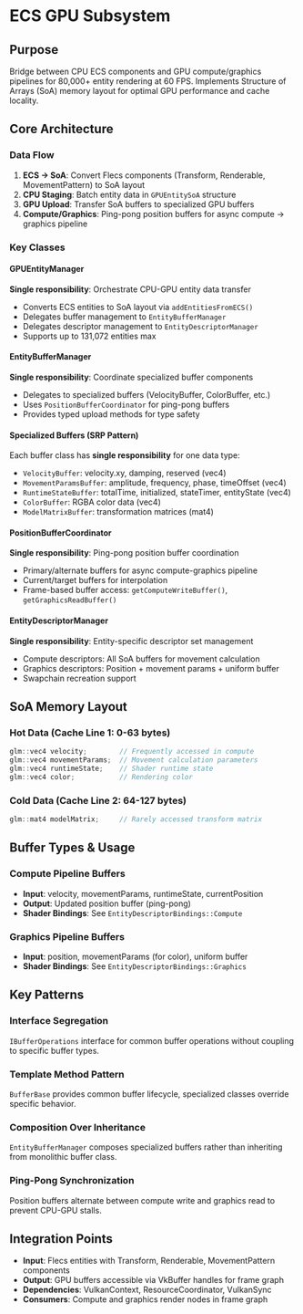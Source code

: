 # ECS GPU Subsystem

## Purpose
Bridge between CPU ECS components and GPU compute/graphics pipelines for 80,000+ entity rendering at 60 FPS. Implements Structure of Arrays (SoA) memory layout for optimal GPU performance and cache locality.

## Core Architecture

### Data Flow
1. **ECS → SoA**: Convert Flecs components (Transform, Renderable, MovementPattern) to SoA layout
2. **CPU Staging**: Batch entity data in `GPUEntitySoA` structure  
3. **GPU Upload**: Transfer SoA buffers to specialized GPU buffers
4. **Compute/Graphics**: Ping-pong position buffers for async compute → graphics pipeline

### Key Classes

#### GPUEntityManager
**Single responsibility**: Orchestrate CPU-GPU entity data transfer
- Converts ECS entities to SoA layout via `addEntitiesFromECS()`
- Delegates buffer management to `EntityBufferManager`
- Delegates descriptor management to `EntityDescriptorManager`
- Supports up to 131,072 entities max

#### EntityBufferManager  
**Single responsibility**: Coordinate specialized buffer components
- Delegates to specialized buffers (VelocityBuffer, ColorBuffer, etc.)
- Uses `PositionBufferCoordinator` for ping-pong buffers
- Provides typed upload methods for type safety

#### Specialized Buffers (SRP Pattern)
Each buffer class has **single responsibility** for one data type:
- `VelocityBuffer`: velocity.xy, damping, reserved (vec4)
- `MovementParamsBuffer`: amplitude, frequency, phase, timeOffset (vec4)  
- `RuntimeStateBuffer`: totalTime, initialized, stateTimer, entityState (vec4)
- `ColorBuffer`: RGBA color data (vec4)
- `ModelMatrixBuffer`: transformation matrices (mat4)

#### PositionBufferCoordinator
**Single responsibility**: Ping-pong position buffer coordination
- Primary/alternate buffers for async compute-graphics pipeline
- Current/target buffers for interpolation
- Frame-based buffer access: `getComputeWriteBuffer()`, `getGraphicsReadBuffer()`

#### EntityDescriptorManager
**Single responsibility**: Entity-specific descriptor set management
- Compute descriptors: All SoA buffers for movement calculation
- Graphics descriptors: Position + movement params + uniform buffer
- Swapchain recreation support

## SoA Memory Layout

### Hot Data (Cache Line 1: 0-63 bytes)
```cpp
glm::vec4 velocity;        // Frequently accessed in compute
glm::vec4 movementParams;  // Movement calculation parameters  
glm::vec4 runtimeState;    // Shader runtime state
glm::vec4 color;           // Rendering color
```

### Cold Data (Cache Line 2: 64-127 bytes)  
```cpp
glm::mat4 modelMatrix;     // Rarely accessed transform matrix
```

## Buffer Types & Usage

### Compute Pipeline Buffers
- **Input**: velocity, movementParams, runtimeState, currentPosition
- **Output**: Updated position buffer (ping-pong)
- **Shader Bindings**: See `EntityDescriptorBindings::Compute`

### Graphics Pipeline Buffers
- **Input**: position, movementParams (for color), uniform buffer
- **Shader Bindings**: See `EntityDescriptorBindings::Graphics`

## Key Patterns

### Interface Segregation
`IBufferOperations` interface for common buffer operations without coupling to specific buffer types.

### Template Method Pattern  
`BufferBase` provides common buffer lifecycle, specialized classes override specific behavior.

### Composition Over Inheritance
`EntityBufferManager` composes specialized buffers rather than inheriting from monolithic buffer class.

### Ping-Pong Synchronization
Position buffers alternate between compute write and graphics read to prevent CPU-GPU stalls.

## Integration Points

- **Input**: Flecs entities with Transform, Renderable, MovementPattern components
- **Output**: GPU buffers accessible via VkBuffer handles for frame graph
- **Dependencies**: VulkanContext, ResourceCoordinator, VulkanSync
- **Consumers**: Compute and graphics render nodes in frame graph
